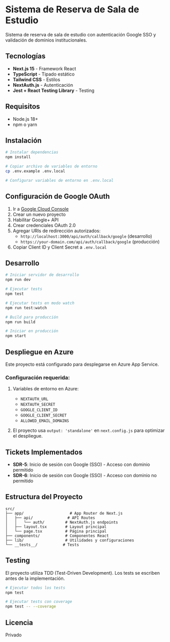 # Sistema de Reserva de Sala de Estudio

Sistema de reserva de sala de estudio con autenticación Google SSO y validación de dominios institucionales.

## Tecnologías

- **Next.js 15** - Framework React
- **TypeScript** - Tipado estático
- **Tailwind CSS** - Estilos
- **NextAuth.js** - Autenticación
- **Jest + React Testing Library** - Testing

## Requisitos

- Node.js 18+
- npm o yarn

## Instalación

```bash
# Instalar dependencias
npm install

# Copiar archivo de variables de entorno
cp .env.example .env.local

# Configurar variables de entorno en .env.local
```

## Configuración de Google OAuth

1. Ir a [Google Cloud Console](https://console.cloud.google.com/)
2. Crear un nuevo proyecto
3. Habilitar Google+ API
4. Crear credenciales OAuth 2.0
5. Agregar URIs de redirección autorizados:
   - `http://localhost:3000/api/auth/callback/google` (desarrollo)
   - `https://your-domain.com/api/auth/callback/google` (producción)
6. Copiar Client ID y Client Secret a `.env.local`

## Desarrollo

```bash
# Iniciar servidor de desarrollo
npm run dev

# Ejecutar tests
npm test

# Ejecutar tests en modo watch
npm run test:watch

# Build para producción
npm run build

# Iniciar en producción
npm start
```

## Despliegue en Azure

Este proyecto está configurado para desplegarse en Azure App Service.

### Configuración requerida:

1. Variables de entorno en Azure:
   - `NEXTAUTH_URL`
   - `NEXTAUTH_SECRET`
   - `GOOGLE_CLIENT_ID`
   - `GOOGLE_CLIENT_SECRET`
   - `ALLOWED_EMAIL_DOMAINS`

2. El proyecto usa `output: 'standalone'` en `next.config.js` para optimizar el despliegue.

## Tickets Implementados

- **SDR-5**: Inicio de sesión con Google (SSO) - Acceso con dominio permitido
- **SDR-6**: Inicio de sesión con Google (SSO) - Acceso con dominio no permitido

## Estructura del Proyecto

```
src/
├── app/                    # App Router de Next.js
│   ├── api/               # API Routes
│   │   └── auth/         # NextAuth.js endpoints
│   ├── layout.tsx        # Layout principal
│   └── page.tsx          # Página principal
├── components/           # Componentes React
├── lib/                  # Utilidades y configuraciones
└── __tests__/           # Tests
```

## Testing

El proyecto utiliza TDD (Test-Driven Development). Los tests se escriben antes de la implementación.

```bash
# Ejecutar todos los tests
npm test

# Ejecutar tests con coverage
npm test -- --coverage
```

## Licencia

Privado

